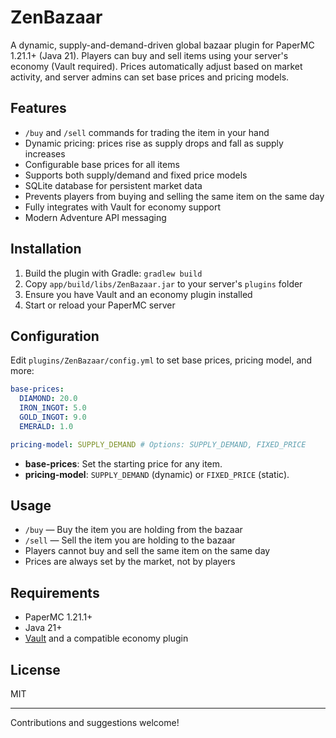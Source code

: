 # ZenBazaar

A dynamic, supply-and-demand-driven global bazaar plugin for PaperMC 1.21.1+ (Java 21). Players can buy and sell items using your server's economy (Vault required). Prices automatically adjust based on market activity, and server admins can set base prices and pricing models.

## Features
- `/buy` and `/sell` commands for trading the item in your hand
- Dynamic pricing: prices rise as supply drops and fall as supply increases
- Configurable base prices for all items
- Supports both supply/demand and fixed price models
- SQLite database for persistent market data
- Prevents players from buying and selling the same item on the same day
- Fully integrates with Vault for economy support
- Modern Adventure API messaging

## Installation
1. Build the plugin with Gradle: `gradlew build`
2. Copy `app/build/libs/ZenBazaar.jar` to your server's `plugins` folder
3. Ensure you have Vault and an economy plugin installed
4. Start or reload your PaperMC server

## Configuration
Edit `plugins/ZenBazaar/config.yml` to set base prices, pricing model, and more:

```yaml
base-prices:
  DIAMOND: 20.0
  IRON_INGOT: 5.0
  GOLD_INGOT: 9.0
  EMERALD: 1.0

pricing-model: SUPPLY_DEMAND # Options: SUPPLY_DEMAND, FIXED_PRICE
```
- **base-prices**: Set the starting price for any item.
- **pricing-model**: `SUPPLY_DEMAND` (dynamic) or `FIXED_PRICE` (static).

## Usage
- `/buy` — Buy the item you are holding from the bazaar
- `/sell` — Sell the item you are holding to the bazaar
- Players cannot buy and sell the same item on the same day
- Prices are always set by the market, not by players

## Requirements
- PaperMC 1.21.1+
- Java 21+
- [Vault](https://www.spigotmc.org/resources/vault.34315/) and a compatible economy plugin

## License
MIT

---

Contributions and suggestions welcome!
